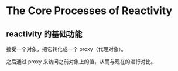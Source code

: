 # The Core Processes of Reactivity

## reactivity 的基础功能

接受一个对象，把它转化成一个 proxy（代理对象）。

之后通过 proxy 来访问之前对象上的值，从而与现在的进行对比。